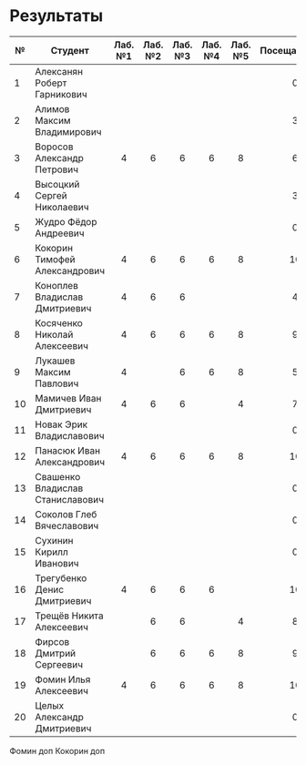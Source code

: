 # Результаты

| №   | Студент                          | Лаб. №1 | Лаб. №2 | Лаб. №3 | Лаб. №4 | Лаб. №5 | Посещаемость | АТ1 | Оценка | Лаб. №6 | ИР  | Посещаемость | АТ2 | Оценка | Итоговые баллы | Итоговая оценка |
| --- | -------------------------------- | :-----: | :-----: | :-----: | :-----: | :-----: | :----------: | :-: | :----: | :-----: | :-: | :----------: | :-: | :----: | :------------: | :-------------: |
| 1   | Алексанян Роберт Гарникович      |         |         |         |         |         |      0       |  0  |   2    |         |     |              |  0  |   2    |       0        |        2        |
| 2   | Алимов Максим Владимирович       |         |         |         |         |         |      3       |  3  |   2    |         |     |              |  0  |   2    |       3        |        2        |
| 3   | Воросов Александр Петрович       |    4    |    6    |    6    |    6    |    8    |      6       | 36  |   5    |    +    |     |              |  0  |   2    |       36       |        2        |
| 4   | Высоцкий Сергей Николаевич       |         |         |         |         |         |      3       |  3  |   2    |         |     |              |  0  |   2    |       3        |        2        |
| 5   | Жудро Фёдор Андреевич            |         |         |         |         |         |      0       |  0  |   2    |         |     |              |  0  |   2    |       0        |        2        |
| 6   | Кокорин Тимофей Александрович    |    4    |    6    |    6    |    6    |    8    |      10      | 40  |   5    |    +    |     |              |  0  |   2    |       40       |        2        |
| 7   | Коноплев Владислав Дмитриевич    |    4    |    6    |    6    |         |         |      4       | 14  |   2    |         |     |              |  0  |   2    |       14       |        2        |
| 8   | Косяченко Николай Алексеевич     |    4    |    6    |    6    |    6    |    8    |      9       | 39  |   5    |    +    |     |              |  0  |   2    |       39       |        2        |
| 9   | Лукашев Максим Павлович          |    4    |         |    6    |    6    |    8    |      5       | 29  |   3    |         |     |              |  0  |   2    |       29       |        2        |
| 10  | Мамичев Иван Дмитриевич          |    4    |    6    |    6    |         |    4    |      7       | 23  |   2    |    +    |     |              |  0  |   2    |       23       |        2        |
| 11  | Новак Эрик Владиславович         |         |         |         |         |         |      0       |  0  |   2    |         |     |              |  0  |   2    |       0        |        2        |
| 12  | Панасюк Иван Александрович       |    4    |    6    |    6    |    6    |    8    |      10      | 40  |   5    |    +    |     |              |  0  |   2    |       40       |        2        |
| 13  | Свашенко Владислав Станиславович |         |         |         |         |         |      0       |  0  |   2    |         |     |              |  0  |   2    |       0        |        2        |
| 14  | Соколов Глеб Вячеславович        |         |         |         |         |         |      0       |  0  |   2    |         |     |              |  0  |   2    |       0        |        2        |
| 15  | Сухинин Кирилл Иванович          |         |         |         |         |         |      0       |  0  |   2    |         |     |              |  0  |   2    |       0        |        2        |
| 16  | Трегубенко Денис Дмитриевич      |    4    |    6    |    6    |    6    |         |      10      | 32  |   4    |    +    |     |              |  0  |   2    |       32       |        2        |
| 17  | Трещёв Никита Алексеевич         |         |    6    |    6    |         |    4    |      8       | 24  |   3    |    +    |     |              |  0  |   2    |       24       |        2        |
| 18  | Фирсов Дмитрий Сергеевич         |         |    6    |    6    |    6    |    8    |      9       | 35  |   4    |    +    |     |              |  0  |   2    |       35       |        2        |
| 19  | Фомин Илья Алексеевич            |    4    |    6    |    6    |    6    |    8    |      10      | 40  |   5    |    +    |     |              |  0  |   2    |       40       |        2        |
| 20  | Целых Александр Дмитриевич       |         |         |         |         |         |      0       |  0  |   2    |         |     |              |  0  |   2    |       0        |        2        |

Фомин доп
Кокорин доп
